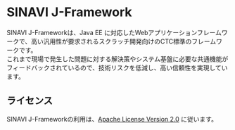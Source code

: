 SINAVI J-Framework
==========

SINAVI J-Frameworkは、Java EE に対応したWebアプリケーションフレームワークで、高い汎用性が要求されるスクラッチ開発向けのCTC標準のフレームワークです。  
これまで現場で発生した問題に対する解決策やシステム基盤に必要な共通機能がフィードバックされているので、技術リスクを低減し、高い信頼性を実現しています。


## ライセンス

  SINAVI J-Frameworkの利用は、[Apache License Version 2.0][Apache License] に従います。
  
[Apache License]: http://www.apache.org/licenses/LICENSE-2.0

